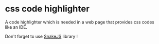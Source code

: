 # css code highlighter
A code highlighter which is needed in a web page that provides css codes like an IDE.

Don't forget to use [SnakeJS](https://github.com/smrsan76/SnakeJS/releases) library !

